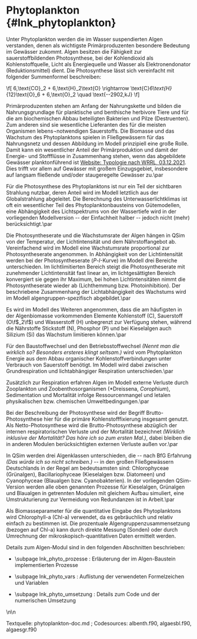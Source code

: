 Phytoplankton {#lnk_phytoplankton}
================

Unter Phytoplankton werden die im Wasser suspendierten Algen verstanden, denen 
als wichtigste Primärproduzenten besondere Bedeutung im Gewässer zukommt.  Algen 
besitzen die Fähigkeit zur sauerstoffbildenden Photosynthese, bei der 
Kohlendioxid als Kohlenstoffquelle, Licht als Energiequelle und Wasser als 
Elektronendonator (Reduktionsmittel) dient.  Die Photosynthese lässt sich 
vereinfacht mit folgender Summenformel beschreiben:

\f[
 6\,\text{CO}_2 + 6\,\text{H}_2\text{O} \rightarrow \text{C}_6\text{H}_{12}\text{O}_6 + 6\,\text{O}_2 \quad \text{--2902\,kJ}
\f]

Primärproduzenten stehen am Anfang der Nahrungskette und bilden die 
Nahrungsgrundlage für planktische und benthische herbivore Tiere und für die am 
biochemischen Abbau beteiligten Bakterien und Pilze (Destruenten).  Zum anderen 
sind sie wesentliche Lieferanten des für die meisten Organismen 
lebens¬notwendigen Sauerstoffs.
Die Biomasse und das Wachstum des Phytoplanktons spielen in Fließgewässern für 
das Nahrungsnetz und dessen Abbildung im Modell prinzipiell eine große Rolle. 
Damit kann ein wesentlicher Anteil der Primärproduktion und damit der Energie- 
und Stoffflüsse in Zusammenhang stehen, wenn das abgebildete Gewässer 
planktonführend ist 
<a href="https://www.gewaesser-bewertung.de/index.php?article_id=460&clang=0}{www.gewaesser-bewertung.de"> Website: Typologie nach WRRL, 03.12.2021</a>. 
Dies trifft vor allem auf Gewässer mit großem Einzugsgebiet, insbesondere auf 
langsam fließende und/oder staugeregelte Gewässer zu.\par

Für die Photosynthese des Phytoplanktons ist nur ein Teil der sichtbaren 
Strahlung nutzbar, deren Anteil wird im Modell letztlich aus der Globalstrahlung 
abgeleitet. Die Berechnung des Unterwasserlichtklimas ist oft ein wesentlicher 
Teil des Phytoplanktonbausteins von Gütemodellen, eine Abhängigkeit des 
Lichtspektrums von der Wassertiefe wird in der vorliegenden Modellversion -- der 
Einfachheit halber -- jedoch nicht (mehr) berücksichtigt.\par

Die Photosyntheserate und die Wachstumsrate der Algen hängen in QSim von der 
Temperatur, der Lichtintensität und dem Nährstoffangebot ab. Vereinfachend wird 
im Modell eine Wachstumsrate proportional zur Photosyntheserate angenommen. In 
Abhängigkeit von der Lichtintensität werden bei der Photosyntheserate 
($P$-$I$-Kurve) im Modell drei Bereiche unterschieden. Im lichtlimitierten 
Bereich steigt die Photosyntheserate mit zunehmender Lichtintensität fast linear 
an, im lichtgesättigten Bereich konvergiert sie gegen ihr Maximum, bei hohen 
Lichtintensitäten nimmt die Photosyntheserate wieder ab (Lichthemmung bzw. 
Photoinhibition). Der beschriebene Zusammenhang der Lichtabhängigkeit des 
Wachstums wird im Modell algengruppen-spezifisch abgebildet.\par

Es wird im Modell des Weiteren angenommen, dass die am häufigsten in der 
Algenbiomasse vorkommenden Elemente Kohlenstoff (C), Sauerstoff (O\f$_2\f$) und 
Wasserstoff (H) unbegrenzt zur Verfügung stehen, während die Nährstoffe 
Stickstoff (N), Phosphor (P) und bei Kieselalgen auch Silizium (Si) das Wachstum 
limitieren können.\par

Für den Baustoffwechsel und den Betriebsstoffwechsel *(Nennt man 
die wirklich so? Besonders ersteres klingt seltsam.)* wird vom Phytoplankton 
Energie aus dem Abbau organischer Kohlenstoffverbindungen unter Verbrauch von 
Sauerstoff benötigt. Im Modell wird dabei zwischen Grundrespiration und 
lichtabhängiger Respiration unterschieden.\par

Zusätzlich zur Respiration erfahren Algen im Modell externe Verluste durch 
Zooplankton und Zoobenthosorganismen (*Dreissena, *Corophium*), 
Sedimentation und Mortalität infolge Ressourcenmangel und letalen physikalischen 
bzw. chemischen Umweltbedingungen.\par

Bei der Beschreibung der Photosynthese wird der Begriff Brutto-Photosynthese 
hier für die primäre Kohlenstofffixierung insgesamt genutzt. Als 
Netto-Photosynthese wird die Brutto-Photosynthese abzüglich der internen 
respiratorischen Verluste und der Mortalität bezeichnet 
*(Wirklich inklusive der Mortalität? Das höre ich so zum ersten 
Mal.)*, dabei bleiben die in anderen Modulen berücksichtigten externen Verluste 
außen vor.\par

In QSim werden drei Algenklassen unterschieden, die -- nach BfG Erfahrung 
*(Das würde ich so nicht schreiben.)* -- in den großen 
Fließgewässern Deutschlands in der Regel am bedeutsamsten sind: Chlorophyceae 
(Grünalgen), Bacillariophyceae (Kieselalgen bzw. Diatomeen) und Cyanophyceae 
(Blaualgen bzw. Cyanobakterien). In der vorliegenden QSim-Version werden alle 
oben genannten Prozesse für Kieselalgen, Grünalgen und Blaualgen in getrennten 
Modulen mit gleichem Aufbau simuliert, eine Umstrukturierung zur Vermeidung von 
Redundanzen ist in Arbeit.\par

Als Biomasseparameter für die quantitative Eingabe des Phytoplanktons wird 
Chlorophyll-a (Chl-a) verwendet, da es gebräuchlich und relativ einfach zu 
bestimmen ist. Die prozentuale Algengruppenzusammensetzung (bezogen auf Chl-a) 
kann durch direkte Messung (Sonden) oder durch Umrechnung der 
mikroskopisch-quantitativen Daten ermittelt werden. 

Details zum Algen-Modul sind in den folgenden Abschnitten beschrieben:

- \subpage lnk_phyto_prozesse : Erläuterung der im Algen-Baustein 
implementierten Prozesse 

- \subpage lnk_phyto_vars : Auflistung der verwendeten Formelzeichen und Variablen 

- \subpage lnk_phyto_umsetzung : Details zum Code und der numerischen Umsetzung 

\n\n

Textquelle: phytoplankton-doc.md ; Codesources: albenth.f90, algaesbl.f90,
algaesgr.f90
